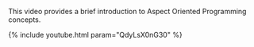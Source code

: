 ---
---

This video provides a brief introduction to Aspect Oriented Programming concepts.

{% include youtube.html param="QdyLsX0nG30" %}